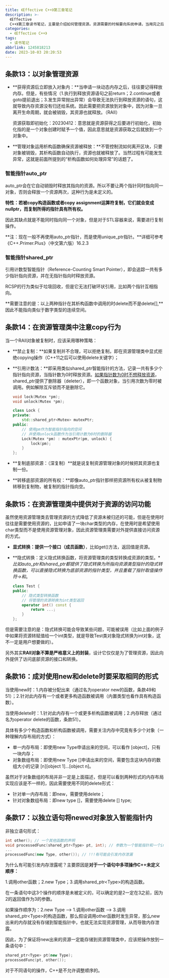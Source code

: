 ```yaml
---
title: 《Effective C++》第三章笔记
description: >-
  《Effective
  C++》第三章读书笔记，主要是介绍如何管理资源。资源需要的时候要向系统申请，当用完之后一定要还给系统。最常用的资源就是动态内存，如果用完不归还给就会导致内存泄露。其他资源还有文件描述器、互斥锁、数据库连接、网络sockets等。本章主要是建议使用对象管理资源的做法，后续对于如何管理内存做一些补充。
categories:
  - 《Effective C++》
tags:
  - 读书笔记
abbrlink: 1245818213
date: 2023-10-03 20:20:53
---
```


## 条款13：以对象管理资源

- **获得资源后立即放入对象内：**当申请一块动态内存之后，往往要记得释放内存。但是，有些情况（1.执行到释放资源语句之前return；2.continue或者goto提前退出；3.发生异常抛出异常）会导致无法执行到释放资源的语句，这就导致内存资源没有归还给系统。因此需要把资源放到对象中，因为对象一旦离开生命周期，就会被销毁，其资源也就释放。（RAII）

  资源获取即初始化：20230412：意思就是资源获得之后要进行初始化，初始化指的是一个对象创建时赋予一个值，因此意思就是资源获取之后就放到一个对象中。

- **管理对象运用析构函数确保资源被释放：**不管控制流如何离开区块，只要对象被销毁，其析构函数自动执行，资源也就被释放了。当然过程有可能发生异常，这就是前面所提到的“析构函数如何处理异常”的话题了。

### 智能指针auto_ptr

auto_ptr会在它自动销毁时释放其指向的资源。所以不要让两个指针同时指向同一对象，否则会释放一个资源两次，这种行为是未定义的。

**特性：若被copy构造函数或者copy assignment运算符复制，它们就会变成nullptr，而复制所得的指针具有所有权。**

因此其缺点就是不能同时指向同一个对象，但是对于STL容器来说，需要进行复制操作。

**注：现在一般不再使用auto_ptr指针，而是使用unique_ptr指针。**详细可参考《C++.Primer.Plus》（中文第六版）16.2.3

### 智能指针shared_ptr

引用计数型智能指针（Reference-Counting Smart Pointer），即会追踪一共有多少指针指向资源，并在无指针指向时释放资源。

RCSP的行为类似于垃圾回收，但是它无法打破环状引用，比如两个指针互相指向。

**需要注意的是：以上两种指针在其析构函数中调用的时delete而不是delete[],**因此不能指向类似于数字类型的连续空间。

## 条款14：在资源管理类中注意copy行为

当一个RAII对象被复制时，应该采用哪种策略：

- **禁止复制：**如果复制并不合理，可以拒绝复制，即在资源管理类中显式拒绝copying操作（C++11之后可以使用delete关键字）；

- **引用计数法：**即采用类似shared_ptr智能指针的方法，记录一共有多少个指针指向资源，当指针数为0时释放资源。<u>如果指针数为0时不想释放资源</u>，shared_ptr提供了删除器（deleter），即一个函数对象，当引用次数为零时被调用。例如解除互斥锁而不是删除它。

  ```c++
  void lock(Mutex *pm);
  void unlock(Mutex *pm);
  
  class Lock {
  private:
      std::shared_ptr<Mutex> mutexPtr;
  public:
      // 使用pm作为智能指针指向的空间
      // 并使用unlock函数作为当引用计数为0时的删除器
      Lock(Mutex *pm) : mutexPtr(pm, unlock) {
          lock(pm);
      }
  };
  ```

- **复制底部资源：（深复制）**就是说复制资源管理对象的时候把其资源也复制一份。

- **转移底部资源的所有权：**即像auto_ptr指针那样把资源所有权从被复制物转移到复制物，被复制的指针指向空。

## 条款15：在资源管理类中提供对于资源的访问功能

虽然使用资源管理类去管理资源的方式降低了资源未被归还的可能，但是在使用时往往是需要使用资源的，比如申请了一块char类型的内存，在使用时是希望使用char类型而不是使用资源管理对象，因此资源管理类需要对外提供直接访问资源的方式。

- **显式转换：提供一个接口（成员函数）**，比如get()方法，返回值是资源。

- **隐式转换：定义隐式转换函数，将资源管理类的类型转换成资源的类型。**比如auto_ptr和shared_ptr都提供了隐式转换为所指向资源类型指针的隐式转换函数，可以直接隐式转换为底部资源的指针类型，并且重载了指针取值操作符->和*。

  ```c++
  class Test {
  public:
      // 隐式类型转换函数
      // 将管理的资源转换为int类型返回
      operator int() const {
          return ...;
      }
  };
  ```

  

但是需要注意的是：隐式转换可能会导致某些问题，可能被误用（比如上面的例子中如果将资源转赋值给一个int类型，就是导致Test类对象隐式转换为int对象，这不一定是用户想要做的）。

另外其实**RAII对象不算是严格意义上的封装**，设计它仅仅是为了管理资源，因此向外提供了访问底部资源的接口和转换。

## 条款16：成对使用new和delete时要采取相同的形式

当使用new时：1.内存被分配出来（通过名为operator new的函数，条款49和51）；2.针对此内存有一个或者更多构造函数被调用（内置类型也看作具有构造函数）。

当使用delete时：1.针对此内存有一个或更多析构函数被调用；2.内存释放（通过名为operator delete的函数，条款51）。

具体有多少个构造函数和析构函数被调用，需要关注内存中究竟有多少个对象（一种理解内存布局的方式）：

- 单一内存布局：即使用new Type申请出来的空间，可以看作 [object]，只有一块内存；
- 对象数组布局：即使用new Type []申请出来的空间，需要包含这块内存的数组大小的记录 \[n][object 1]...[object n]。

虽然对于对象数组的布局并非一定是上面描述，但是可以看到两种形式的内存布局实现应该是不一样的，因此需要使用不同的delete形式：

- 针对单一内存布局：即new，需要使用delete；
- 针对对象数组布局：即new type []，需要使用delete [] type;

## 条款17：以独立语句将newed对象放入智能指针内

非独立语句形式：

```c++
int other(); // 一个其他函数的声明
void processedFunc(shared_ptr<Type> pt, int); // 参数为一个智能指针和一个int类型
...
processedFunc(new Type, other()); // !!!有可能会引发内存泄漏
```

为什么有可能引发内存泄露呢？主要原因是**对于一个语句中多项操作C++未定义顺序：**

1.调用other函数；2.new Type；3.调用shared_ptr\<Type>的构造函数。

在一条语句中这3个操作的顺序是未被定义的，可以确定的是2一定在3之前，因为2的返回值作为3的参数。

如果操作顺序为：2.new Type --> 1.调用other函数 --> 3.调用shared_ptr\<Type>的构造函数，那么假设调用other函数时发生异常，那么new出来的内存就没有存储到智能指针中，也就无法实现资源管理，从而导致内存泄露。

因此，为了保证将new出来的资源一定能存储到资源管理类中，应该把操作放到一条语句中：

```c++
shared_ptr<Type> pt(new Type);
processedFunc(pt, other());
```

对于不同语句的操作，C++是不允许调整顺序的。
